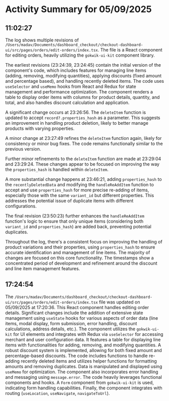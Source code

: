 # Activity Summary for 05/09/2025

## 11:02:27
The log shows multiple revisions of `/Users/madav/Documents/dashboard_checkout/checkout-dashboard-ui/src/pages/orders/edit-orders/index.tsx`.  The file is a React component for editing orders, heavily utilizing the `gokwik-ui-kit` component library.

The earliest revisions (23:24:39, 23:24:45) contain the initial version of the component's code, which includes features for managing line items (adding, removing, modifying quantities), applying discounts (fixed amount and percentage based), and handling recently deleted items. The code uses `useSelector` and `useMemo` hooks from React and Redux for state management and performance optimization.  The component renders a table to display order items with columns for product details, quantity, and total, and also handles discount calculation and application.

A significant change occurs at 23:26:56. The `deleteItem` function is updated to accept `record?.properties_hash` as a parameter. This suggests an improvement in handling product deletion, likely to better manage products with varying properties.

A minor change at 23:27:49 refines the `deleteItem` function again, likely for consistency or minor bug fixes. The code remains functionally similar to the previous version.

Further minor refinements to the `deleteItem` function are made at 23:29:04 and 23:29:24. These changes appear to be focused on improving the way the `properties_hash` is handled within `deleteItem`.

A more substantial change happens at 23:46:21,  adding `properties_hash` to the `recentlyDeletedData` and modifying the `handleReAddItem` function to accept and use `properties_hash` for more precise re-adding of items, especially those with the same `variant_id` but different properties. This addresses the potential issue of duplicate items with different configurations.

The final revision (23:50:23) further enhances the `handleReAddItem` function's logic to ensure that only unique items (considering both `variant_id` and `properties_hash`) are added back, preventing potential duplicates.

Throughout the log, there's a consistent focus on improving the handling of product variations and their properties, using `properties_hash` to ensure accurate identification and management of line items.  The majority of changes are focused on this core functionality. The timestamps show a concentrated period of development and refinement around the discount and line item management features.


## 17:24:54
The `/Users/madav/Documents/dashboard_checkout/checkout-dashboard-ui/src/pages/orders/edit-orders/index.tsx` file was updated on 05/09/2025 at 17:20:36.  This React component handles editing order details.  Significant changes include the addition of extensive state management using `useState` hooks for various aspects of order data (line items, modal display, form submission, error handling, discount calculations, address details, etc.).  The component utilizes the `gokwik-ui-kit` for UI elements and integrates with Redux via `useSelector` for accessing merchant and user configuration data.  It features a table for displaying line items with functionalities for adding, removing, and modifying quantities.  A robust discount system is implemented, allowing for both fixed amount and percentage-based discounts.  The code includes functions to handle re-adding recently deleted items and utilizes helper functions for formatting amounts and removing duplicates.  Data is manipulated and displayed using `useMemo` for optimization.  The component also incorporates error handling and messaging using `message.error`.  The code heavily leverages functional components and hooks.  A `Form` component from `gokwik-ui-kit` is used, indicating form handling capabilities.  Finally, the component integrates with routing (`useLocation`, `useNavigate`, `navigateToUrl`).
